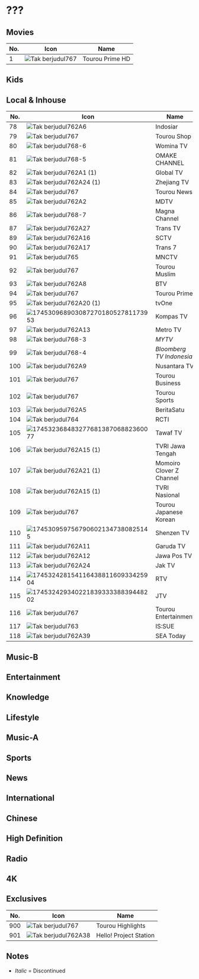 # ???
## Movies
No. | Icon | Name
-- | -- | --
1 | ![Tak berjudul767](https://github.com/user-attachments/assets/fcf37cd4-b560-407a-b1ed-1bf076c69a07) | Tourou Prime HD
## Kids
## Local & Inhouse
No. | Icon | Name
-- | -- | --
78 | ![Tak berjudul762A6](https://github.com/user-attachments/assets/d2ad7665-9e16-4674-b24f-3235cfa928e5) | Indosiar
79 | ![Tak berjudul767](https://github.com/user-attachments/assets/fcf37cd4-b560-407a-b1ed-1bf076c69a07) | Tourou Shop
80 | ![Tak berjudul768-6](https://github.com/user-attachments/assets/73a21437-4fb3-412d-babb-d12ff8db8e83) | Womina TV
81 | ![Tak berjudul768-5](https://github.com/user-attachments/assets/12340ebe-f851-4091-a184-0f94c9ac2fee) | OMAKE CHANNEL
82 | ![Tak berjudul762A1 (1)](https://github.com/user-attachments/assets/76c3f031-4d58-4c0f-af1f-380e9ea0d4b8) | Global TV
83 | ![Tak berjudul762A24 (1)](https://github.com/user-attachments/assets/c5030504-97fd-4fd0-a3dc-c45e5369dc7b) | Zhejiang TV
84 | ![Tak berjudul767](https://github.com/user-attachments/assets/fcf37cd4-b560-407a-b1ed-1bf076c69a07) | Tourou News
85 | ![Tak berjudul762A2](https://github.com/user-attachments/assets/fb4e5a95-b5bf-4ee6-b313-4546525d7d97) | MDTV
86 | ![Tak berjudul768-7](https://github.com/user-attachments/assets/c5cccb01-b08b-4c33-b20d-7971ab6cf879) | Magna Channel
87 | ![Tak berjudul762A27](https://github.com/user-attachments/assets/943b4efa-9d01-41ac-b134-b020e875c22e) | Trans TV
89 | ![Tak berjudul762A16](https://github.com/user-attachments/assets/e95f56ec-7b71-4838-a8fc-e0aeed29c8c3) | SCTV
90 | ![Tak berjudul762A17](https://github.com/user-attachments/assets/b29a9b5c-f0b4-4089-9f75-4f40ee06e6a7) | Trans 7
91 | ![Tak berjudul765](https://github.com/user-attachments/assets/e5e341b4-6340-4ff5-b55c-8f459f71064f) | MNCTV
92 | ![Tak berjudul767](https://github.com/user-attachments/assets/fcf37cd4-b560-407a-b1ed-1bf076c69a07) | Tourou Muslim
93 | ![Tak berjudul762A8](https://github.com/user-attachments/assets/2bf3160f-b4b5-4931-b31c-6e0b6d6139bd) | BTV
94 | ![Tak berjudul767](https://github.com/user-attachments/assets/fcf37cd4-b560-407a-b1ed-1bf076c69a07) | Tourou Prime
95 | ![Tak berjudul762A20 (1)](https://github.com/user-attachments/assets/a3618fb8-55d9-41ae-ab18-6f8062365681) | tvOne
96 | ![17453096890308727018052781173953](https://github.com/user-attachments/assets/85449655-cb02-4057-94e2-2ef621a03441) | Kompas TV
97 | ![Tak berjudul762A13](https://github.com/user-attachments/assets/e2454165-42f6-4638-8736-7d687a6e9370) | Metro TV
98 | ![Tak berjudul768-3](https://github.com/user-attachments/assets/7e7b955e-27dc-409d-9b5e-7394a3619f73) | _MYTV_
99 | ![Tak berjudul768-4](https://github.com/user-attachments/assets/d5bb957e-0a1b-4345-8684-4c5e636b5791) | _Bloomberg TV Indonesia_
100 | ![Tak berjudul762A9](https://github.com/user-attachments/assets/79a18848-b545-48de-a1d9-7b9c46a3ac00) | Nusantara TV
101 | ![Tak berjudul767](https://github.com/user-attachments/assets/fcf37cd4-b560-407a-b1ed-1bf076c69a07) | Tourou Business
102 | ![Tak berjudul767](https://github.com/user-attachments/assets/fcf37cd4-b560-407a-b1ed-1bf076c69a07) | Tourou Sports
103 | ![Tak berjudul762A5](https://github.com/user-attachments/assets/41ff65ce-7cf9-4268-8abd-2b261096c0f0) | BeritaSatu
104 | ![Tak berjudul764](https://github.com/user-attachments/assets/69f095d1-767e-43cf-944c-d041cb797d35) | RCTI
105 | ![17453236848327768138706882360077](https://github.com/user-attachments/assets/22f69f5c-5504-41e8-a71e-6c799c7616f7) | Tawaf TV
106 | ![Tak berjudul762A15 (1)](https://github.com/user-attachments/assets/38e27a2f-f565-4805-985e-63a85dcaf2d7) | TVRI Jawa Tengah
107 | ![Tak berjudul762A21 (1)](https://github.com/user-attachments/assets/48f650b4-f0ab-4f06-817f-f3f1445f8abc) | Momoiro Clover Z Channel
108 | ![Tak berjudul762A15 (1)](https://github.com/user-attachments/assets/38e27a2f-f565-4805-985e-63a85dcaf2d7) | TVRI Nasional
109 | ![Tak berjudul767](https://github.com/user-attachments/assets/fcf37cd4-b560-407a-b1ed-1bf076c69a07) | Tourou Japanese Korean
110 | ![1745309597567906021347380825145](https://github.com/user-attachments/assets/ea0e72ce-630f-44dd-b850-6a9962131734) | Shenzen TV
111 | ![Tak berjudul762A11](https://github.com/user-attachments/assets/9311a821-c4d7-4296-b6fe-accdfa37c81d) | Garuda TV
112 | ![Tak berjudul762A12](https://github.com/user-attachments/assets/212549e8-a15a-4db4-993f-447c155b7a22) | Jawa Pos TV
113 | ![Tak berjudul762A24](https://github.com/user-attachments/assets/4fac5977-f05c-439a-9821-0ea004b95fe6) | Jak TV
114 | ![17453242815411643881160933425904](https://github.com/user-attachments/assets/8bb92d10-4144-4025-aee5-d5d0e53a2709) | RTV
115 | ![17453242934022183933338839448202](https://github.com/user-attachments/assets/aab12495-041a-4368-9bdd-0f18ec5c1630) | JTV
116 | ![Tak berjudul767](https://github.com/user-attachments/assets/fcf37cd4-b560-407a-b1ed-1bf076c69a07) | Tourou Entertainment
117 | ![Tak berjudul763](https://github.com/user-attachments/assets/da0a2ec5-cc4f-4d20-8b44-8dc69a107d79) | IS:SUE
118 | ![Tak berjudul762A39](https://github.com/user-attachments/assets/a147fcf5-565d-427f-83db-4532ac666332) | SEA Today
## Music-B
## Entertainment
## Knowledge
## Lifestyle
## Music-A
## Sports
## News
## International
## Chinese
## High Definition
## Radio
## 4K
## Exclusives
No. | Icon | Name
-- | -- | --
900 | ![Tak berjudul767](https://github.com/user-attachments/assets/fcf37cd4-b560-407a-b1ed-1bf076c69a07) | Tourou Highlights
901 | ![Tak berjudul762A38](https://github.com/user-attachments/assets/fd5051e3-e6e9-4535-9dcf-022661c00b3f) | Hello! Project Station
## Notes
* _Italic_ = Discontinued
